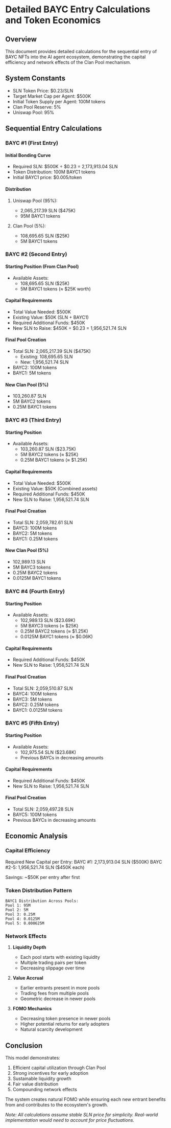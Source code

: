 # Detailed BAYC Entry Calculations and Token Economics

## Overview
This document provides detailed calculations for the sequential entry of BAYC NFTs into the AI agent ecosystem, demonstrating the capital efficiency and network effects of the Clan Pool mechanism.

## System Constants
- SLN Token Price: $0.23/SLN
- Target Market Cap per Agent: $500K
- Initial Token Supply per Agent: 100M tokens
- Clan Pool Reserve: 5%
- Uniswap Pool: 95%

## Sequential Entry Calculations

### BAYC #1 (First Entry)

#### Initial Bonding Curve
- Required SLN: $500K ÷ $0.23 = 2,173,913.04 SLN
- Token Distribution: 100M BAYC1 tokens
- Initial BAYC1 price: $0.005/token

#### Distribution
1. Uniswap Pool (95%):
   - 2,065,217.39 SLN ($475K)
   - 95M BAYC1 tokens

2. Clan Pool (5%):
   - 108,695.65 SLN ($25K)
   - 5M BAYC1 tokens

### BAYC #2 (Second Entry)

#### Starting Position (From Clan Pool)
- Available Assets:
  * 108,695.65 SLN ($25K)
  * 5M BAYC1 tokens (≈ $25K worth)

#### Capital Requirements
- Total Value Needed: $500K
- Existing Value: $50K (SLN + BAYC1)
- Required Additional Funds: $450K
- New SLN to Raise: $450K ÷ $0.23 = 1,956,521.74 SLN

#### Final Pool Creation
- Total SLN: 2,065,217.39 SLN ($475K)
  * Existing: 108,695.65 SLN
  * New: 1,956,521.74 SLN
- BAYC2: 100M tokens
- BAYC1: 5M tokens

#### New Clan Pool (5%)
- 103,260.87 SLN
- 5M BAYC2 tokens
- 0.25M BAYC1 tokens

### BAYC #3 (Third Entry)

#### Starting Position
- Available Assets:
  * 103,260.87 SLN ($23.75K)
  * 5M BAYC2 tokens (≈ $25K)
  * 0.25M BAYC1 tokens (≈ $1.25K)

#### Capital Requirements
- Total Value Needed: $500K
- Existing Value: $50K (Combined assets)
- Required Additional Funds: $450K
- New SLN to Raise: 1,956,521.74 SLN

#### Final Pool Creation
- Total SLN: 2,059,782.61 SLN
- BAYC3: 100M tokens
- BAYC2: 5M tokens
- BAYC1: 0.25M tokens

#### New Clan Pool (5%)
- 102,989.13 SLN
- 5M BAYC3 tokens
- 0.25M BAYC2 tokens
- 0.0125M BAYC1 tokens

### BAYC #4 (Fourth Entry)

#### Starting Position
- Available Assets:
  * 102,989.13 SLN ($23.69K)
  * 5M BAYC3 tokens (≈ $25K)
  * 0.25M BAYC2 tokens (≈ $1.25K)
  * 0.0125M BAYC1 tokens (≈ $0.06K)

#### Capital Requirements
- Required Additional Funds: $450K
- New SLN to Raise: 1,956,521.74 SLN

#### Final Pool Creation
- Total SLN: 2,059,510.87 SLN
- BAYC4: 100M tokens
- BAYC3: 5M tokens
- BAYC2: 0.25M tokens
- BAYC1: 0.0125M tokens

### BAYC #5 (Fifth Entry)

#### Starting Position
- Available Assets:
  * 102,975.54 SLN ($23.68K)
  * Previous BAYCs in decreasing amounts

#### Capital Requirements
- Required Additional Funds: $450K
- New SLN to Raise: 1,956,521.74 SLN

#### Final Pool Creation
- Total SLN: 2,059,497.28 SLN
- BAYC5: 100M tokens
- Previous BAYCs in decreasing amounts

## Economic Analysis

### Capital Efficiency

Required New Capital per Entry:
BAYC #1: 2,173,913.04 SLN ($500K)
BAYC #2-5: 1,956,521.74 SLN ($450K each)

Savings: ~$50K per entry after first

### Token Distribution Pattern
```
BAYC1 Distribution Across Pools:
Pool 1: 95M
Pool 2: 5M
Pool 3: 0.25M
Pool 4: 0.0125M
Pool 5: 0.000625M
```

### Network Effects

1. **Liquidity Depth**
   - Each pool starts with existing liquidity
   - Multiple trading pairs per token
   - Decreasing slippage over time

2. **Value Accrual**
   - Earlier entrants present in more pools
   - Trading fees from multiple pools
   - Geometric decrease in newer pools

3. **FOMO Mechanics**
   - Decreasing token presence in newer pools
   - Higher potential returns for early adopters
   - Natural scarcity development

## Conclusion

This model demonstrates:
1. Efficient capital utilization through Clan Pool
2. Strong incentives for early adoption
3. Sustainable liquidity growth
4. Fair value distribution
5. Compounding network effects

The system creates natural FOMO while ensuring each new entrant benefits from and contributes to the ecosystem's growth.

*Note: All calculations assume stable SLN price for simplicity. Real-world implementation would need to account for price fluctuations.*
